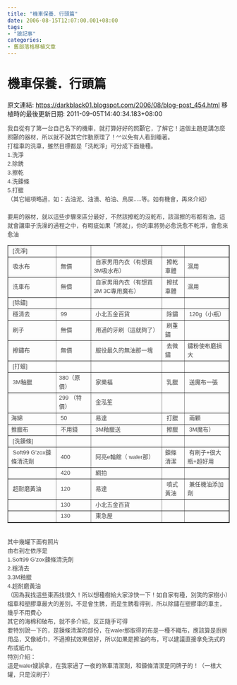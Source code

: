 ```yaml
---
title: "機車保養．行頭篇"
date: 2006-08-15T12:07:00.001+08:00
tags: 
- "狼記事"
categories:
- 舊部落格移植文章
---
```


# 機車保養．行頭篇

原文連結: https://darkblack01.blogspot.com/2006/08/blog-post_454.html
移植時的最後更新日期: 2011-09-05T14:40:34.183+08:00

<div style="color: #444444; font-family: sans-serif, arial; font-size: 13px; line-height: 20px;">我自從有了第一台自己名下的機車，就打算好好的照顧它，了解它！這個主題是講怎麼照顧的器材，所以就不說其它作動原理了！^^以免有人看到睡著。</div><div style="color: #444444; font-family: sans-serif, arial; font-size: 13px; line-height: 20px;">打檔車的洗車，雖然目標都是「洗乾淨」可分成下面幾種。<br />1.洗淨<br />2.除銹<br />3.擦乾<br />4.洗鍊條<br />5.打臘<br />（其它細項略過，如：去油泥、油漬、柏油、鳥屎.....等。如有機會，再來介紹）<br /><br /><a name='more'></a></div><div style="color: #444444; font-family: sans-serif, arial; font-size: 13px; line-height: 20px;">要用的器材，就以這些步驟來區分最好，不然該擦乾的沒乾布，該濕擦的布都有油，這就會讓車子洗澡的過程之中，有暇疵如果「將就」，你的車將勢必愈洗愈不乾淨，會愈來愈油</div><div style="color: #444444; font-family: sans-serif, arial; font-size: 13px; line-height: 20px;"></div><table border="1" cellpadding="1" cellspacing="1" style="color: #444444; font-family: sans-serif, arial; font-size: 13px; line-height: 20px;"><tbody>
 <tr><td bordercolor="#cccccc">&nbsp;[洗淨]</td><td bordercolor="#cccccc"></td><td bordercolor="#cccccc"></td><td bordercolor="#cccccc"></td><td bordercolor="#cccccc"></td></tr>
 <tr><td bordercolor="#cccccc">&nbsp;吸水布</td><td bordercolor="#cccccc">&nbsp;無價</td><td bordercolor="#cccccc">&nbsp;自家男用內衣（有想買3M吸水布）</td><td bordercolor="#cccccc">&nbsp;擦乾車體</td><td bordercolor="#cccccc">濕用</td></tr>
 <tr><td bordercolor="#cccccc">&nbsp;洗車布</td><td bordercolor="#cccccc">&nbsp;無價</td><td bordercolor="#cccccc">&nbsp;自家男用內衣（有想買3M 3C專用魔布）</td><td bordercolor="#cccccc">&nbsp;擦拭車體</td><td bordercolor="#cccccc">濕用&nbsp;</td></tr>
 <tr><td bordercolor="#cccccc">&nbsp;[除鏽]</td><td bordercolor="#cccccc"></td><td bordercolor="#cccccc"></td><td bordercolor="#cccccc"></td><td bordercolor="#cccccc"></td></tr>
 <tr><td bordercolor="#cccccc">&nbsp;穩清去</td><td bordercolor="#cccccc">&nbsp;99</td><td bordercolor="#cccccc">&nbsp;小北五金百貨</td><td bordercolor="#cccccc">&nbsp;除鏽</td><td bordercolor="#cccccc">&nbsp;120g（小瓶）</td></tr>
 <tr><td bordercolor="#cccccc">&nbsp;刷子</td><td bordercolor="#cccccc">&nbsp;無價</td><td bordercolor="#cccccc">&nbsp;用過的牙刷（這就夠了）</td><td bordercolor="#cccccc">&nbsp;刷重鏽</td><td bordercolor="#cccccc"></td></tr>
 <tr><td bordercolor="#cccccc">&nbsp;擦鏽布</td><td bordercolor="#cccccc">&nbsp;無價</td><td bordercolor="#cccccc">&nbsp;服役最久的無油那一塊</td><td bordercolor="#cccccc">&nbsp;去微鏽</td><td bordercolor="#cccccc">鏽粉使布磨損大</td></tr>
 <tr><td bordercolor="#cccccc">&nbsp;[打蠟]</td><td bordercolor="#cccccc"></td><td bordercolor="#cccccc"></td><td bordercolor="#cccccc"></td><td bordercolor="#cccccc"></td></tr>
 <tr><td bordercolor="#cccccc">&nbsp;3M釉臘</td><td bordercolor="#cccccc">380（原價）</td><td bordercolor="#cccccc">&nbsp;家樂福</td><td bordercolor="#cccccc">&nbsp;乳臘</td><td bordercolor="#cccccc">&nbsp;送魔布一張</td></tr>
 <tr><td bordercolor="#cccccc"></td><td bordercolor="#cccccc">299&nbsp;（特價）</td><td bordercolor="#cccccc">&nbsp;金泓笙</td><td bordercolor="#cccccc"></td><td bordercolor="#cccccc"></td></tr>
 <tr><td bordercolor="#cccccc">海綿</td><td bordercolor="#cccccc">&nbsp;50</td><td bordercolor="#cccccc">&nbsp;易達</td><td bordercolor="#cccccc">&nbsp;打臘</td><td bordercolor="#cccccc">&nbsp;兩顆</td></tr>
 <tr><td bordercolor="#cccccc">推臘布</td><td bordercolor="#cccccc">&nbsp;不用錢</td><td bordercolor="#cccccc">&nbsp;3M釉臘送</td><td bordercolor="#cccccc">&nbsp;擦臘</td><td bordercolor="#cccccc">&nbsp;3M魔布）</td></tr>
 <tr><td bordercolor="#cccccc">&nbsp;[洗鍊條]</td><td bordercolor="#cccccc"></td><td bordercolor="#cccccc"></td><td bordercolor="#cccccc"></td><td bordercolor="#cccccc"></td></tr>
 <tr><td bordercolor="#cccccc">&nbsp;Soft99 G'zox鍊條清洗劑</td><td bordercolor="#cccccc">&nbsp;400</td><td bordercolor="#cccccc">&nbsp;阿亮e輪館（&nbsp;waler那）</td><td bordercolor="#cccccc">鍊條清潔&nbsp;</td><td bordercolor="#cccccc">&nbsp;有刷子+很大瓶+超好用</td></tr>
 <tr><td bordercolor="#cccccc"></td><td bordercolor="#cccccc">&nbsp;420</td><td bordercolor="#cccccc">&nbsp;網拍</td><td bordercolor="#cccccc"></td><td bordercolor="#cccccc"></td></tr>
 <tr><td bordercolor="#cccccc">&nbsp;超耐磨黃油</td><td bordercolor="#cccccc">&nbsp;120</td><td bordercolor="#cccccc">&nbsp;易達</td><td bordercolor="#cccccc">&nbsp;噴式黃油</td><td bordercolor="#cccccc">&nbsp;兼任機油添加劑</td></tr>
 <tr><td bordercolor="#cccccc"></td><td bordercolor="#cccccc">&nbsp;130</td><td bordercolor="#cccccc">&nbsp;小北五金百貨</td><td bordercolor="#cccccc"></td><td bordercolor="#cccccc"></td></tr>
 <tr><td bordercolor="#cccccc"></td><td bordercolor="#cccccc">&nbsp;130</td><td bordercolor="#cccccc">&nbsp;東急屋</td><td bordercolor="#cccccc"></td><td bordercolor="#cccccc"></td></tr>
 </tbody></table><div style="color: #444444; font-family: sans-serif, arial; font-size: 13px; line-height: 20px;"></div><div style="color: #444444; font-family: sans-serif, arial; font-size: 13px; line-height: 20px;"><br />其中幾罐下面有照片<br /><img alt="" src="http://pic58.pic.wretch.cc/photos/38/d/darkblack2/6/1996747272.jpg" /><br />由右到左依序是<br />1.Soft99 G'zox鍊條清洗劑<br />2.穩清去<br />3.3M釉臘<br />4.超耐磨黃油<br />（因為我找這些東西找很久！所以想種樹給大家涼快一下！如自家有種，別笑的家樹小）</div><div style="color: #444444; font-family: sans-serif, arial; font-size: 13px; line-height: 20px;">檔車和塑膠車最大的差別，不是會生銹，而是生銹看得到，所以除鏽在塑膠車的車主，幾乎不用費心<br />其它的海棉和破布，就不多介紹，反正隨手可得</div><div style="color: #444444; font-family: sans-serif, arial; font-size: 13px; line-height: 20px;">要特別說一下的，是鍊條清潔的部份，在waler那取得的布是一種不織布，應該算是廚房用品，又像紙巾，不過擦拭效果很好，所以如果是擦油的布，可以建議直接拿免洗式的布或紙巾。</div><div style="color: #444444; font-family: sans-serif, arial; font-size: 13px; line-height: 20px;">特別介紹：<br />這是waler嫂誤拿，在我家過了一夜的煞車清潔劑，和鍊條清潔是同牌子的！（一樣大罐，只是沒刷子）</div><div style="color: #444444; font-family: sans-serif, arial; font-size: 13px; line-height: 20px;"><img alt="" src="http://pic58.pic.wretch.cc/photos/38/d/darkblack2/6/1996747273.jpg" /></div>
